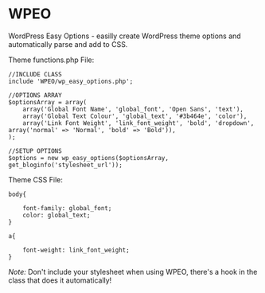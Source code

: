 # WPEO
WordPress Easy Options - easilly create WordPress theme options and automatically parse and add to CSS.

Theme functions.php File:
```
//INCLUDE CLASS
include 'WPEO/wp_easy_options.php';

//OPTIONS ARRAY 
$optionsArray = array(
	array('Global Font Name', 'global_font', 'Open Sans', 'text'),
	array('Global Text Colour', 'global_text', '#3b464e', 'color'),
	array('Link Font Weight', 'link_font_weight', 'bold', 'dropdown', array('normal' => 'Normal', 'bold' => 'Bold')),
);

//SETUP OPTIONS
$options = new wp_easy_options($optionsArray, get_bloginfo('stylesheet_url'));
```

Theme CSS File:

```
body{
	
	font-family: global_font;
	color: global_text;
}

a{
	
	font-weight: link_font_weight;
}
```

*Note:* Don't include your stylesheet when using WPEO, there's a hook in the class that does it automatically!